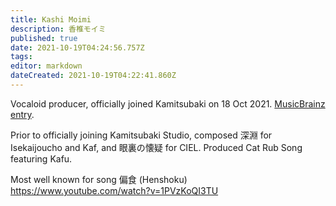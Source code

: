 ```yaml
---
title: Kashi Moimi
description: 香椎モイミ
published: true
date: 2021-10-19T04:24:56.757Z
tags: 
editor: markdown
dateCreated: 2021-10-19T04:22:41.860Z
---
```


Vocaloid producer, officially joined Kamitsubaki on 18 Oct 2021. [MusicBrainz entry](https://musicbrainz.org/artist/1cbbf199-8d02-4e9a-821c-ba902efd37a8).

Prior to officially joining Kamitsubaki Studio, composed 深淵 for Isekaijoucho and Kaf, and 眼裏の懐疑 for CIEL. Produced Cat Rub Song featuring Kafu.

Most well known for song 偏食 (Henshoku) https://www.youtube.com/watch?v=1PVzKoQI3TU